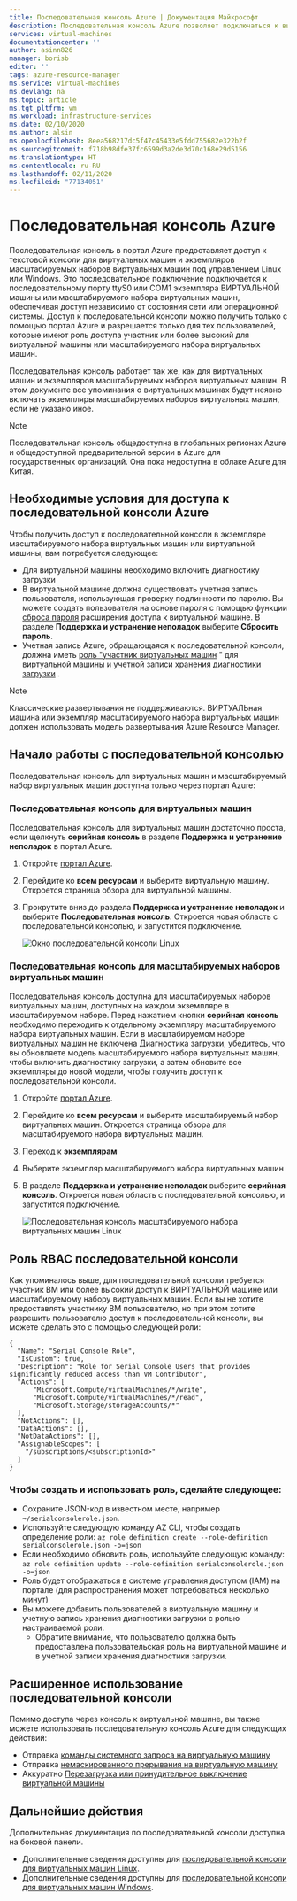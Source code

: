 ```yaml
---
title: Последовательная консоль Azure | Документация Майкрософт
description: Последовательная консоль Azure позволяет подключаться к виртуальной машине, когда SSH или RDP недоступны.
services: virtual-machines
documentationcenter: ''
author: asinn826
manager: borisb
editor: ''
tags: azure-resource-manager
ms.service: virtual-machines
ms.devlang: na
ms.topic: article
ms.tgt_pltfrm: vm
ms.workload: infrastructure-services
ms.date: 02/10/2020
ms.author: alsin
ms.openlocfilehash: 8eea568217dc5f47c45433e5fdd755682e322b2f
ms.sourcegitcommit: f718b98dfe37fc6599d3a2de3d70c168e29d5156
ms.translationtype: HT
ms.contentlocale: ru-RU
ms.lasthandoff: 02/11/2020
ms.locfileid: "77134051"
---
```

# <a name="azure-serial-console"></a>Последовательная консоль Azure

Последовательная консоль в портал Azure предоставляет доступ к текстовой консоли для виртуальных машин и экземпляров масштабируемых наборов виртуальных машин под управлением Linux или Windows. Это последовательное подключение подключается к последовательному порту ttyS0 или COM1 экземпляра ВИРТУАЛЬНОЙ машины или масштабируемого набора виртуальных машин, обеспечивая доступ независимо от состояния сети или операционной системы. Доступ к последовательной консоли можно получить только с помощью портал Azure и разрешается только для тех пользователей, которые имеют роль доступа участник или более высокий для виртуальной машины или масштабируемого набора виртуальных машин.

Последовательная консоль работает так же, как для виртуальных машин и экземпляров масштабируемых наборов виртуальных машин. В этом документе все упоминания о виртуальных машинах будут неявно включать экземпляры масштабируемых наборов виртуальных машин, если не указано иное.

> [!NOTE]
> Последовательная консоль общедоступна в глобальных регионах Azure и общедоступной предварительной версии в Azure для государственных организаций. Она пока недоступна в облаке Azure для Китая.

## <a name="prerequisites-to-access-the-azure-serial-console"></a>Необходимые условия для доступа к последовательной консоли Azure
Чтобы получить доступ к последовательной консоли в экземпляре масштабируемого набора виртуальных машин или виртуальной машины, вам потребуется следующее:

- Для виртуальной машины необходимо включить диагностику загрузки
- В виртуальной машине должна существовать учетная запись пользователя, использующая проверку подлинности по паролю. Вы можете создать пользователя на основе пароля с помощью функции [сброса пароля](https://docs.microsoft.com/azure/virtual-machines/extensions/vmaccess#reset-password) расширения доступа к виртуальной машине. В разделе **Поддержка и устранение неполадок** выберите **Сбросить пароль**.
- Учетная запись Azure, обращающаяся к последовательной консоли, должна иметь [роль "участник виртуальных машин](../../role-based-access-control/built-in-roles.md#virtual-machine-contributor) " для виртуальной машины и учетной записи хранения [диагностики загрузки](boot-diagnostics.md) .

> [!NOTE]
> Классические развертывания не поддерживаются. ВИРТУАЛЬная машина или экземпляр масштабируемого набора виртуальных машин должен использовать модель развертывания Azure Resource Manager.

## <a name="get-started-with-the-serial-console"></a>Начало работы с последовательной консолью
Последовательная консоль для виртуальных машин и масштабируемый набор виртуальных машин доступна только через портал Azure:

### <a name="serial-console-for-virtual-machines"></a>Последовательная консоль для виртуальных машин
Последовательная консоль для виртуальных машин достаточно проста, если щелкнуть **серийная консоль** в разделе **Поддержка и устранение неполадок** в портал Azure.
  1. Откройте [портал Azure](https://portal.azure.com).

  1. Перейдите ко **всем ресурсам** и выберите виртуальную машину. Откроется страница обзора для виртуальной машины.

  1. Прокрутите вниз до раздела **Поддержка и устранение неполадок** и выберите **Последовательная консоль**. Откроется новая область с последовательной консолью, и запустится подключение.

     ![Окно последовательной консоли Linux](./media/virtual-machines-serial-console/virtual-machine-linux-serial-console-connect.gif)

### <a name="serial-console-for-virtual-machine-scale-sets"></a>Последовательная консоль для масштабируемых наборов виртуальных машин
Последовательная консоль доступна для масштабируемых наборов виртуальных машин, доступных на каждом экземпляре в масштабируемом наборе. Перед нажатием кнопки **серийная консоль** необходимо переходить к отдельному экземпляру масштабируемого набора виртуальных машин. Если в масштабируемом наборе виртуальных машин не включена Диагностика загрузки, убедитесь, что вы обновляете модель масштабируемого набора виртуальных машин, чтобы включить диагностику загрузки, а затем обновите все экземпляры до новой модели, чтобы получить доступ к последовательной консоли.
  1. Откройте [портал Azure](https://portal.azure.com).

  1. Перейдите ко **всем ресурсам** и выберите масштабируемый набор виртуальных машин. Откроется страница обзора для масштабируемого набора виртуальных машин.

  1. Переход к **экземплярам**

  1. Выберите экземпляр масштабируемого набора виртуальных машин

  1. В разделе **Поддержка и устранение неполадок** выберите **серийная консоль**. Откроется новая область с последовательной консолью, и запустится подключение.

     ![Последовательная консоль масштабируемого набора виртуальных машин Linux](./media/virtual-machines-serial-console/vmss-start-console.gif)

## <a name="serial-console-rbac-role"></a>Роль RBAC последовательной консоли
Как упоминалось выше, для последовательной консоли требуется участник ВМ или более высокий доступ к ВИРТУАЛЬНОЙ машине или масштабируемому набору виртуальных машин. Если вы не хотите предоставлять участнику ВМ пользователю, но при этом хотите разрешить пользователю доступ к последовательной консоли, вы можете сделать это с помощью следующей роли:

```
{
  "Name": "Serial Console Role",
  "IsCustom": true,
  "Description": "Role for Serial Console Users that provides significantly reduced access than VM Contributor",
  "Actions": [
      "Microsoft.Compute/virtualMachines/*/write",
      "Microsoft.Compute/virtualMachines/*/read",
      "Microsoft.Storage/storageAccounts/*"
  ],
  "NotActions": [],
  "DataActions": [],
  "NotDataActions": [],
  "AssignableScopes": [
    "/subscriptions/<subscriptionId>"
  ]
}
```

### <a name="to-create-and-use-the-role"></a>Чтобы создать и использовать роль, сделайте следующее:
*   Сохраните JSON-код в известном месте, например `~/serialconsolerole.json`.
*   Используйте следующую команду AZ CLI, чтобы создать определение роли: `az role definition create --role-definition serialconsolerole.json -o=json`
*   Если необходимо обновить роль, используйте следующую команду: `az role definition update --role-definition serialconsolerole.json -o=json`
*   Роль будет отображаться в системе управления доступом (IAM) на портале (для распространения может потребоваться несколько минут)
*   Вы можете добавить пользователей в виртуальную машину и учетную запись хранения диагностики загрузки с ролью настраиваемой роли.
    *   Обратите внимание, что пользователю должна быть предоставлена пользовательская роль на виртуальной машине *и* в учетной записи хранения диагностики загрузки.


## <a name="advanced-uses-for-serial-console"></a>Расширенное использование последовательной консоли
Помимо доступа через консоль к виртуальной машине, вы также можете использовать последовательную консоль Azure для следующих действий:
* Отправка [команды системного запроса на виртуальную машину](./serial-console-nmi-sysrq.md)
* Отправка [немаскированного прерывания на виртуальную машину](./serial-console-nmi-sysrq.md)
* Аккуратно [Перезагрузка или принудительное выключение виртуальной машины](./serial-console-power-options.md)


## <a name="next-steps"></a>Дальнейшие действия
Дополнительная документация по последовательной консоли доступна на боковой панели.
- Дополнительные сведения доступны для [последовательной консоли для виртуальных машин Linux](./serial-console-linux.md).
- Дополнительные сведения доступны для [последовательной консоли для виртуальных машин Windows](./serial-console-windows.md).
